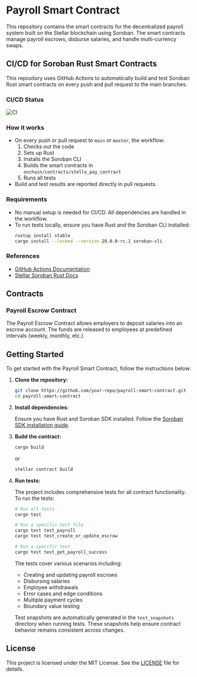 # Payroll Smart Contract

This repository contains the smart contracts for the decentralized payroll system built on the Stellar blockchain using Soroban. The smart contracts manage payroll escrows, disburse salaries, and handle multi-currency swaps.

## CI/CD for Soroban Rust Smart Contracts

This repository uses GitHub Actions to automatically build and test Soroban Rust smart contracts on every push and pull request to the main branches.

### CI/CD Status

![CI](https://github.com/Stellopay/stellopay-core/actions/workflows/ci.yml/badge.svg)

### How it works
- On every push or pull request to `main` or `master`, the workflow:
  1. Checks out the code
  2. Sets up Rust
  3. Installs the Soroban CLI
  4. Builds the smart contracts in `onchain/contracts/stello_pay_contract`
  5. Runs all tests
- Build and test results are reported directly in pull requests.

### Requirements
- No manual setup is needed for CI/CD. All dependencies are handled in the workflow.
- To run tests locally, ensure you have Rust and the Soroban CLI installed:
  ```sh
  rustup install stable
  cargo install --locked --version 20.0.0-rc.1 soroban-cli
  ```

### References
- [GitHub Actions Documentation](https://docs.github.com/en/actions)
- [Stellar Soroban Rust Docs](https://soroban.stellar.org/docs)

## Contracts

### Payroll Escrow Contract

The Payroll Escrow Contract allows employers to deposit salaries into an escrow account. The funds are released to employees at predefined intervals (weekly, monthly, etc.).

## Getting Started

To get started with the Payroll Smart Contract, follow the instructions below:

1. **Clone the repository:**

   ```bash
   git clone https://github.com/your-repo/payroll-smart-contract.git
   cd payroll-smart-contract
   ```

2. **Install dependencies:**

   Ensure you have Rust and Soroban SDK installed. Follow the [Soroban SDK installation guide](https://soroban.stellar.org/docs/getting-started/installation).

3. **Build the contract:**

   ```bash
   cargo build
   ```

   or

   ```bash 
   stellar contract build
   ```

4. **Run tests:**

   The project includes comprehensive tests for all contract functionality. To run the tests:

   ```bash
   # Run all tests
   cargo test

   # Run a specific test file
   cargo test test_payroll
   cargo test test_create_or_update_escrow

   # Run a specific test
   cargo test test_get_payroll_success
   ```

   The tests cover various scenarios including:
   - Creating and updating payroll escrows
   - Disbursing salaries
   - Employee withdrawals
   - Error cases and edge conditions
   - Multiple payment cycles
   - Boundary value testing

   Test snapshots are automatically generated in the `test_snapshots` directory when running tests. These snapshots help ensure contract behavior remains consistent across changes.

## License

This project is licensed under the MIT License. See the [LICENSE](LICENSE) file for details.